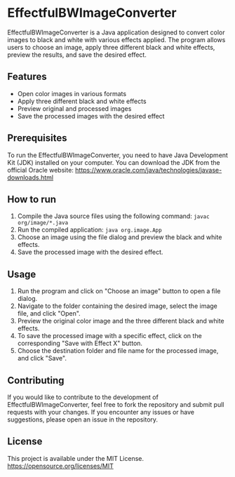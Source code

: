 # EffectfulBWImageConverter

EffectfulBWImageConverter is a Java application designed to convert color images to black and white with various effects applied. The program allows users to choose an image, apply three different black and white effects, preview the results, and save the desired effect.

## Features

- Open color images in various formats
- Apply three different black and white effects
- Preview original and processed images
- Save the processed images with the desired effect

## Prerequisites

To run the EffectfulBWImageConverter, you need to have Java Development Kit (JDK) installed on your computer. You can download the JDK from the official Oracle website: https://www.oracle.com/java/technologies/javase-downloads.html

## How to run

1. Compile the Java source files using the following command: `javac org/image/*.java`
2. Run the compiled application: `java org.image.App`
3. Choose an image using the file dialog and preview the black and white effects.
4. Save the processed image with the desired effect.

## Usage

1. Run the program and click on "Choose an image" button to open a file dialog.
2. Navigate to the folder containing the desired image, select the image file, and click "Open".
3. Preview the original color image and the three different black and white effects.
4. To save the processed image with a specific effect, click on the corresponding "Save with Effect X" button.
5. Choose the destination folder and file name for the processed image, and click "Save".

## Contributing

If you would like to contribute to the development of EffectfulBWImageConverter, feel free to fork the repository and submit pull requests with your changes. If you encounter any issues or have suggestions, please open an issue in the repository.

## License

This project is available under the MIT License. https://opensource.org/licenses/MIT
